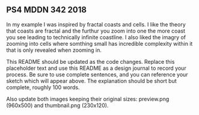 ## PS4 MDDN 342 2018

In my example I was inspired by fractal coasts and cells. I like the theory that coasts are fractal and the furthur you zoom into one the more coast you see leading to technically infinite coastline. I also liked the imagry of zooming into cells where somthing small has incredible complexity within it that is only revealed when zooming in.

This README should be updated as the code changes. Replace
this placeholder text and use this
README as a design journal to record your process.
Be sure to use complete sentences,
and you can reference your sketch which will appear above.
The explanation should be short but complete, roughly 100 words.

Also update both images keeping their original sizes:
preview.png (960x500) and thumbnail.png (230x120).